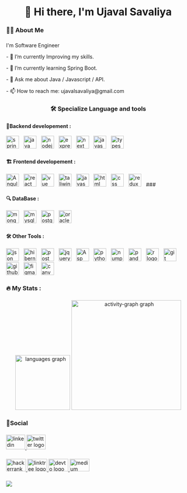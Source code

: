 <h1 align="center">👋 Hi there, I'm Ujaval Savaliya </h1>

###

<h3 align="left">🧑‍💻 About Me</h3>

###

<p>I'm Software Engineer</p>

<p>- 🔭 I’m currently Improving my skills.</p>
<p>- 🌱 I’m currently learning Spring Boot.</p>
<p>- 💬 Ask me about Java / Javascript / API.</p>
<p>- 📫 How to reach me: ujavalsavaliya@gmail.com</p>

###

<h3 align="center">🛠 Specialize Language and tools </h3>

###

<div align="left">
  <h4 align = "left"> 🔗Backend developement : </h4>
  <img src="https://img.shields.io/badge/Spring%20Boot-6DB33F?logo=springboot&logoColor=fff" height="35" alt="spring boot logo"  />
  <img width="5" />
  <img src="https://img.shields.io/badge/Java-%23ED8B00.svg?logo=openjdk&logoColor=white" height="35" alt="java logo"  />
  <img width="5" />
  <img src="https://img.shields.io/badge/Node.js-6DA55F?logo=node.js&logoColor=white" height="35" alt="nodejs logo"  />
  <img width="5" />
  <img src="https://img.shields.io/badge/Express.js-%23404d59.svg?logo=express&logoColor=%2361DAFB" height="35" alt="express logo"  />
  <img width="5" />
  <img src="https://img.shields.io/badge/Next.js-black?logo=next.js&logoColor=white" height="35" alt="next logo"  />
  <img width="5" />
  <img src="https://img.shields.io/badge/JavaScript-F7DF1E?logo=javascript&logoColor=000" height="35" alt="javascript logo"  />
  <img width="5" />
  <img src="https://img.shields.io/badge/TypeScript-3178C6?logo=typescript&logoColor=fff" height="35" alt="typescript logo"  />
  <img width="5" />
 

###

<div align="left">
  <h4 align = "left"> 🏗️ Frontend developement :  </h4>
  <img src="https://img.shields.io/badge/Angular-%23DD0031.svg?logo=angular&logoColor=white" height="35" alt="Angular logo"  />
  <img width="5" />
  <img src="https://img.shields.io/badge/React-%2320232a.svg?logo=react&logoColor=%2361DAFB" height="35" alt="react logo"  />
  <img width="5" />
  <img src="https://img.shields.io/badge/Vue.js-4FC08D?logo=vuedotjs&logoColor=fff" height="35" alt="vue logo"  />
  <img width="5" />
  <img src="https://img.shields.io/badge/Tailwind%20CSS-%2338B2AC.svg?logo=tailwind-css&logoColor=white" height="35" alt="taliwind logo"  />
  <img width="5" />
  <img src="https://img.shields.io/badge/JavaScript-F7DF1E?logo=javascript&logoColor=000" height="35" alt="javascript logo"  />
  <img width="5" />
  <img src="https://img.shields.io/badge/HTML-%23E34F26.svg?logo=html5&logoColor=white" height="35" alt="html logo"  />
  <img width="5" />
  <img src="https://img.shields.io/badge/CSS-1572B6?logo=css3&logoColor=fff" height="35" alt="css logo"  />
  <img width="5" />
  <img src="https://img.shields.io/badge/Redux-764ABC?logo=redux&logoColor=white&style=for-the-badge" height="35" alt="redux logo"  />
  <img width="5" />
###

 <div align="left">
  <h4 align = "left"> 🔍 DataBase :  </h4>
  <img src="https://img.shields.io/badge/MongoDB-47A248?logo=mongodb&logoColor=white&style=for-the-badge" height="35" alt="mongodb logo"  />
  <img width="5" />
  <img src="https://img.shields.io/badge/MySQL-4479A1?logo=mysql&logoColor=white&style=for-the-badge" height="35" alt="mysql logo"  />
  <img width="5" />
  <img src="https://img.shields.io/badge/Postgres-%23316192.svg?logo=postgresql&logoColor=white" height="35" alt="postgres logo"  />
  <img width="5" />
  <img src="https://custom-icon-badges.demolab.com/badge/Oracle-F80000?logo=oracle&logoColor=fff" height="35" alt="oracle logo"  />
  <img width="5" />

###

 <div align="left">
   <h4 align = "left"> 🛠️ Other Tools :  </h4>
  <img src="https://img.shields.io/badge/JSON-000?logo=json&logoColor=fff" height="35" alt="json logo"  />
  <img width="5" />
  <img src="https://img.shields.io/badge/Hibernate-59666C?logo=hibernate&logoColor=fff" height="35" alt="hibernate logo"  />
  <img width="5" />
  <img src="https://img.shields.io/badge/Postman-FF6C37?logo=postman&logoColor=black&style=for-the-badge" height="35" alt="postman logo"  />
  <img width="5" />
  <img src="https://img.shields.io/badge/jQuery-0769AD?logo=jquery&logoColor=fff" height="35" alt="jquery logo"  />
  <img width="5" />
  <img src="https://img.shields.io/badge/.NET-512BD4?logo=dotnet&logoColor=fff" height="35" alt="Asp net logo"  />
  <img width="5" />
  <img src="https://img.shields.io/badge/Python-3776AB?logo=python&logoColor=white&style=for-the-badge" height="35" alt="python logo"  />
  <img width="5" />
  <img src="https://img.shields.io/badge/NumPy-013243?logo=numpy&logoColor=white&style=for-the-badge" height="35" alt="numpy logo"  />
  <img width="5" />
  <img src="https://img.shields.io/badge/pandas-150458?logo=pandas&logoColor=white&style=for-the-badge" height="35" alt="pandas logo"  />
  <img width="5" />
  <img src="https://img.shields.io/badge/R-276DC3?logo=r&logoColor=white&style=for-the-badge" height="35" alt="r logo"  />
  <img width="5" />
  <img src="https://img.shields.io/badge/Git-F05032?logo=git&logoColor=white&style=for-the-badge" height="35" alt="git logo"  />
  <img width="5" />
  <img src="https://img.shields.io/badge/GitHub-181717?logo=github&logoColor=white&style=for-the-badge" height="35" alt="github logo"  />
  <img width="5" />
  <img src="https://img.shields.io/badge/Figma-F24E1E?logo=figma&logoColor=white" height="35" alt="figma logo"  />
  <img width="5" />
  <img src="https://img.shields.io/badge/Canva-%2300C4CC.svg?&logo=Canva&logoColor=white" height="35" alt="canvas logo"  />
  <img width="5" />
    

###

<h3 align="left">🔥   My Stats :</h3>

###

<div align="center">
  <img src="https://github-readme-stats.vercel.app/api/top-langs?username=dhruvdankhara&locale=en&hide_title=false&layout=compact&card_width=320&langs_count=5&theme=dark&hide_border=true&order=2" height="150" alt="languages graph"  />
  <img src="https://github-readme-activity-graph.vercel.app/graph?username=dhruvdankhara&radius=16&theme=tokyo-night&area=true&order=5&hide_border=true&hide_title=false" height="300" alt="activity-graph graph"  />
</div>

###

<h3 align="left">🤝Social</h3>

###

<div align="left">
  <a href="https://www.linkedin.com/in/dhruv-dankhara/" target="_blank">
    <img src="https://raw.githubusercontent.com/maurodesouza/profile-readme-generator/master/src/assets/icons/social/linkedin/default.svg" width="52" height="40" alt="linkedin logo"  />
  </a>
  <a href="https://twitter.com/dhruvvdankhara" target="_blank">
    <img src="https://raw.githubusercontent.com/maurodesouza/profile-readme-generator/master/src/assets/icons/social/twitter/default.svg" width="52" height="40" alt="twitter logo"  />
  </a>
</div>

###

<div align="left">
  <a href="https://www.hackerrank.com/profile/dhruvdankhara" target="_blank">
    <img src="https://raw.githubusercontent.com/maurodesouza/profile-readme-generator/master/src/assets/icons/social/hackerrank/default.svg" width="54" height="34" alt="hackerrank logo"  />
  </a>
  <a href="https://bento.me/dhruvdankhara" target="_blank">
    <img src="https://raw.githubusercontent.com/maurodesouza/profile-readme-generator/master/src/assets/icons/social/linktree/default.svg" width="54" height="34" alt="linktree logo"  />
  </a>
  <a href="https://dev.to/dhruvdankhara" target="_blank">
    <img src="https://raw.githubusercontent.com/maurodesouza/profile-readme-generator/master/src/assets/icons/social/devto/default.svg" width="54" height="34" alt="devto logo"  />
  </a>
  <a href="https://medium.com/@dhruvdankhara" target="_blank">
    <img src="https://raw.githubusercontent.com/maurodesouza/profile-readme-generator/master/src/assets/icons/social/medium/default.svg" width="54" height="34" alt="medium logo"  />
  </a>
</div>

###

<div align="left">
  <img src="https://visitor-badge.laobi.icu/badge?page_id=dhruvdankhara.dhruvdankhara&"  />
</div>

###
